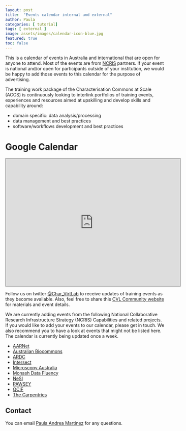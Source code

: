 ```yaml
---
layout: post
title:  "Events calendar internal and external"
author: Paula
categories: [ tutorial]
tags: [ external ]
image: assets/images/calendar-icon-blue.jpg
featured: true
toc: false
---
```


This is a calendar of events in Australia and international that are open for anyone to attend. Most of the events are from [NCRIS](https://www.education.gov.au/national-collaborative-research-infrastructure-strategy-ncris) partners. If your event is national and/or open for participants outside of your institution, we would be happy to add those events to this calendar for the purpose of advertising.

The training work package of the Characterisation Commons at Scale (ACCS) is continuously looking to interlink portfolios of training events, experiences and resources aimed at upskilling and develop skills and capability around:
- domain specific: data analysis/processing
- data management and best practices
- software/workflows development and best practices

# Google Calendar

<iframe src="https://calendar.google.com/calendar/embed?height=400&amp;wkst=1&amp;bgcolor=%23ffffff&amp;ctz=Australia%2FBrisbane&amp;src=OTVxdWJuM25jaTJ0M3NxamszaTBvOGRhbm9AZ3JvdXAuY2FsZW5kYXIuZ29vZ2xlLmNvbQ&amp;color=%233F51B5&amp;showPrint=0&amp;showCalendars=1&amp;mode=AGENDA" style="border:solid 1px #777" width="550" height="400" frameborder="0" scrolling="no"></iframe>

Follow us on twitter [@Char_VirtLab](https://twitter.com/Char_VirtLab) to receive updates of training events as they become available. Also, feel free to share this [CVL Community website](https://characterisation-virtual-laboratory.github.io/CVL_Community/) for materials and event details.

We are currently adding events from the following National Collaborative Research Infrastructure Strategy (NCRIS) Capabilities and related projects. If you would like to add your events to our calendar, please get in touch. We also recommend you to have a look at events that might not be listed here. The calendar is currently being updated once a week.

* [AARNet](https://www.aarnet.edu.au/events)
* [Australian Biocommons](https://www.biocommons.org.au/events)
* [ARDC](https://ardc.edu.au/events/)
* [Intersect](https://intersect.org.au/training/) 
* [Microscopy Australia](https://micro.org.au/news-events/events/)
* [Monash Data Fluency](https://www.monash.edu/data-fluency/events)
* [NeSI](https://www.nesi.org.nz/community/events)
* [PAWSEY](https://pawsey.org.au/events/)
* [QCIF](https://www.qcif.edu.au/training/training-courses/)
* [The Carpentries](https://carpentries.org/upcoming_workshops/)


## Contact

You can email [Paula Andrea Martinez](p.martinez@uq.edu.au) for any questions.
